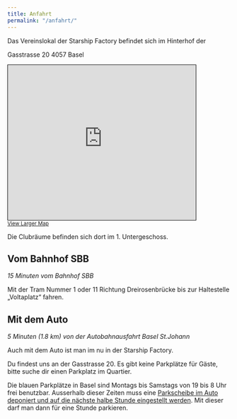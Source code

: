 ```yaml
---
title: Anfahrt
permalink: "/anfahrt/"
---
```


Das Vereinslokal der Starship Factory befindet sich im Hinterhof der

Gasstrasse 20
4057 Basel  


<iframe width="425" height="350" src="https://www.openstreetmap.org/export/embed.html?bbox=7.5746843218803415%2C47.56923319789967%2C7.578265070915223%2C47.57153687404694&amp;layer=mapnik&amp;marker=47.5703843%2C7.576474599999983" style="border: 1px solid black"></iframe><br/><small><a href="https://www.openstreetmap.org/?mlat=47.570384&amp;mlon=7.576475#map=19/47.570384/7.576475">View Larger Map</a></small>

Die Clubräume befinden sich dort im 1. Untergeschoss.

## Vom Bahnhof SBB

_15 Minuten vom Bahnhof SBB_

Mit der Tram Nummer 1 oder 11 Richtung Dreirosenbrücke bis zur Haltestelle „Voltaplatz“ fahren.

## Mit dem Auto

_5 Minuten (1.8 km) von der Autobahnausfahrt Basel St.Johann_

Auch mit dem Auto ist man im nu in der Starship Factory.

Du findest uns an der Gasstrasse 20. Es gibt keine Parkplätze für Gäste, bitte suche dir einen Parkplatz im Quartier.

Die blauen Parkplätze in Basel sind Montags bis Samstags von 19 bis 8 Uhr frei benutzbar. Ausserhalb dieser Zeiten muss eine [Parkscheibe im Auto deponiert und auf die nächste halbe Stunde eingestellt werden](http://www.polizei.bs.ch/verkehr/strassenverkehr/parkieren.html "Eine Anleitung der Kantonspolizei Basel zur korrekten Benutzung der Parkschreibe."). Mit dieser darf man dann für eine Stunde parkieren.
